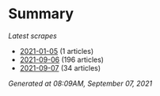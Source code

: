 # Summary
*Latest scrapes*
* [2021-01-05](https://github.com/nuuuwan/news_lk/blob/data/news_lk.2021-01-05.json) (1 articles)
* [2021-09-06](https://github.com/nuuuwan/news_lk/blob/data/news_lk.2021-09-06.json) (196 articles)
* [2021-09-07](https://github.com/nuuuwan/news_lk/blob/data/news_lk.2021-09-07.json) (34 articles)

*Generated at 08:09AM, September 07, 2021*
